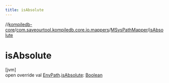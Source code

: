 ```yaml
---
title: isAbsolute
---
```

//[kompiledb-core](../../../index.html)/[com.saveourtool.kompiledb.core.io.mappers](../index.html)/[MSysPathMapper](index.html)/[isAbsolute](is-absolute.html)



# isAbsolute



[jvm]\
open override val [EnvPath](../../com.saveourtool.kompiledb.core/-env-path/index.html).[isAbsolute](is-absolute.html): [Boolean](https://kotlinlang.org/api/latest/jvm/stdlib/kotlin/-boolean/index.html)




